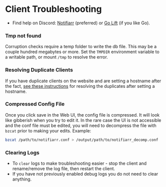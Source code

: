# Client Troubleshooting

- Find help on Discord: [Notifiarr](https://discord.gg/AURf8Yz) (preferred) or [Go Lift](https://golift.io/discord) (if you like Go).

### Tmp not found

Corruption checks require a temp folder to write the db file. This may be a couple hundred megabytes or more.
Set the `TMPDIR` environment variable to a writable path, or mount `/tmp` to resolve the error.

### Resolving Duplicate Clients

If you have duplicate clients on the website and are setting a hostname after the fact,
[see these instructions](../../pages/website/clientConfig.md#resolving-duplicate-clients)
for resolving the duplicates after setting a hostname.

### Compressed Config File

Once you click save in the Web UI, the config file is compressed.
It will look like gibberish when you try to edit it.
In the rare case the UI is not accessible and the conf file must be edited,
you will need to decompress the file with `bzcat` prior to making your edits.
Example:

```bash
bzcat /path/to/notifiarr.conf > /output/path/to/notifiarr_decomp.conf
```

### Clearing Logs

- To `clear` logs to make troubleshooting easier - stop the client
  and rename/remove the log file, then restart the client.
- If you have not previously enabled debug logs you do not need to clear anything.
